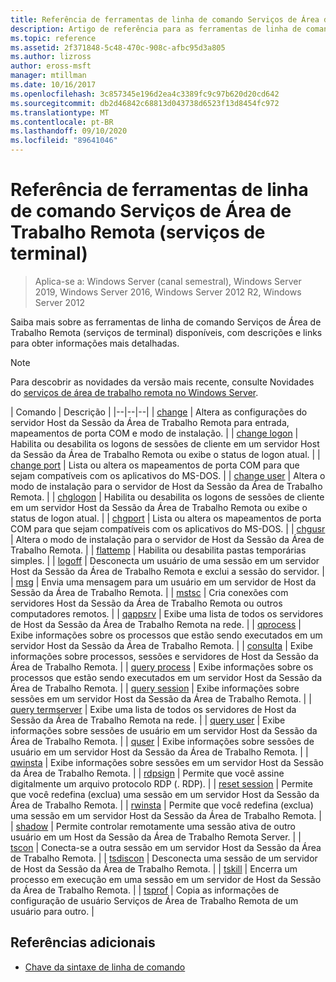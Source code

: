 ```yaml
---
title: Referência de ferramentas de linha de comando Serviços de Área de Trabalho Remota (serviços de terminal)
description: Artigo de referência para as ferramentas de linha de comando do Serviços de Área de Trabalho Remota (RDS).
ms.topic: reference
ms.assetid: 2f371848-5c48-470c-908c-afbc95d3a805
ms.author: lizross
author: eross-msft
manager: mtillman
ms.date: 10/16/2017
ms.openlocfilehash: 3c857345e196d2ea4c3389fc9c97b620d20cd642
ms.sourcegitcommit: db2d46842c68813d043738d6523f13d8454fc972
ms.translationtype: MT
ms.contentlocale: pt-BR
ms.lasthandoff: 09/10/2020
ms.locfileid: "89641046"
---
```

# <a name="remote-desktop-services-terminal-services-command-line-tools-reference"></a>Referência de ferramentas de linha de comando Serviços de Área de Trabalho Remota (serviços de terminal)

> Aplica-se a: Windows Server (canal semestral), Windows Server 2019, Windows Server 2016, Windows Server 2012 R2, Windows Server 2012

Saiba mais sobre as ferramentas de linha de comando Serviços de Área de Trabalho Remota (serviços de terminal) disponíveis, com descrições e links para obter informações mais detalhadas.

> [!NOTE]
> Para descobrir as novidades da versão mais recente, consulte Novidades do [serviços de área de trabalho remota no Windows Server](/previous-versions/windows/it-pro/windows-server-2012-r2-and-2012/dn283323(v=ws.11)).

| Comando | Descrição |
|--|--|--|
| [change](change.md) | Altera as configurações do servidor Host da Sessão da Área de Trabalho Remota para entrada, mapeamentos de porta COM e modo de instalação. |
| [change logon](change-logon.md) | Habilita ou desabilita os logons de sessões de cliente em um servidor Host da Sessão da Área de Trabalho Remota ou exibe o status de logon atual. |
| [change port](change-port.md) | Lista ou altera os mapeamentos de porta COM para que sejam compatíveis com os aplicativos do MS-DOS. |
| [change user](change-user.md) | Altera o modo de instalação para o servidor de Host da Sessão da Área de Trabalho Remota. |
| [chglogon](chglogon.md) | Habilita ou desabilita os logons de sessões de cliente em um servidor Host da Sessão da Área de Trabalho Remota ou exibe o status de logon atual. |
| [chgport](chgport.md) | Lista ou altera os mapeamentos de porta COM para que sejam compatíveis com os aplicativos do MS-DOS. |
| [chgusr](chgusr.md) | Altera o modo de instalação para o servidor de Host da Sessão da Área de Trabalho Remota. |
| [flattemp](flattemp.md) | Habilita ou desabilita pastas temporárias simples. |
| [logoff](logoff.md) | Desconecta um usuário de uma sessão em um servidor Host da Sessão da Área de Trabalho Remota e exclui a sessão do servidor. |
| [msg](msg.md) | Envia uma mensagem para um usuário em um servidor de Host da Sessão da Área de Trabalho Remota. |
| [mstsc](mstsc.md) | Cria conexões com servidores Host da Sessão da Área de Trabalho Remota ou outros computadores remotos. |
| [qappsrv](qappsrv.md) | Exibe uma lista de todos os servidores de Host da Sessão da Área de Trabalho Remota na rede. |
| [qprocess](qprocess.md) | Exibe informações sobre os processos que estão sendo executados em um servidor Host da Sessão da Área de Trabalho Remota. |
| [consulta](query.md) | Exibe informações sobre processos, sessões e servidores de Host da Sessão da Área de Trabalho Remota. |
| [query process](query-process.md) | Exibe informações sobre os processos que estão sendo executados em um servidor Host da Sessão da Área de Trabalho Remota. |
| [query session](query-session.md) | Exibe informações sobre sessões em um servidor Host da Sessão da Área de Trabalho Remota. |
| [query termserver](query-termserver.md) | Exibe uma lista de todos os servidores de Host da Sessão da Área de Trabalho Remota na rede. |
| [query user](query-user.md) | Exibe informações sobre sessões de usuário em um servidor Host da Sessão da Área de Trabalho Remota. |
| [quser](quser.md) | Exibe informações sobre sessões de usuário em um servidor Host da Sessão da Área de Trabalho Remota. |
| [qwinsta](qwinsta.md) | Exibe informações sobre sessões em um servidor Host da Sessão da Área de Trabalho Remota. |
| [rdpsign](rdpsign.md) | Permite que você assine digitalmente um arquivo protocolo RDP (. RDP). |
| [reset session](reset-session.md) | Permite que você redefina (exclua) uma sessão em um servidor Host da Sessão da Área de Trabalho Remota. |
| [rwinsta](rwinsta.md) | Permite que você redefina (exclua) uma sessão em um servidor Host da Sessão da Área de Trabalho Remota. |
| [shadow](shadow.md) | Permite controlar remotamente uma sessão ativa de outro usuário em um Host da Sessão da Área de Trabalho Remota Server. |
| [tscon](tscon.md) | Conecta-se a outra sessão em um servidor Host da Sessão da Área de Trabalho Remota. |
| [tsdiscon](tsdiscon.md) | Desconecta uma sessão de um servidor de Host da Sessão da Área de Trabalho Remota. |
| [tskill](tskill.md) | Encerra um processo em execução em uma sessão em um servidor de Host da Sessão da Área de Trabalho Remota. |
| [tsprof](tsprof.md) | Copia as informações de configuração de usuário Serviços de Área de Trabalho Remota de um usuário para outro. |

## <a name="additional-references"></a>Referências adicionais

- [Chave da sintaxe de linha de comando](command-line-syntax-key.md)